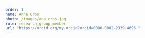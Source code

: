 ```yaml
---
order: 1
name: Anna Cros
photo: /images/ana_cros.jpg
role: research_group_member
url: "https://orcid.org/my-orcid?orcid=0000-0002-2339-4693 "
---
```

